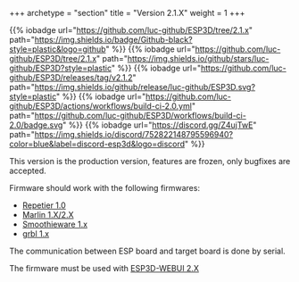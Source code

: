 +++
archetype = "section"
title = "Version 2.1.X"
weight = 1
+++

{{% iobadge url="https://github.com/luc-github/ESP3D/tree/2.1.x" path="https://img.shields.io/badge/Github-black?style=plastic&logo=github" %}}
{{% iobadge url="https://github.com/luc-github/ESP3D/tree/2.1.x" path="https://img.shields.io/github/stars/luc-github/ESP3D?style=plastic" %}}
{{% iobadge url="https://github.com/luc-github/ESP3D/releases/tag/v2.1.2" path="https://img.shields.io/github/release/luc-github/ESP3D.svg?style=plastic" %}}
{{% iobadge url="https://github.com/luc-github/ESP3D/actions/workflows/build-ci-2.0.yml" path="https://github.com/luc-github/ESP3D/workflows/build-ci-2.0/badge.svg" %}}
{{% iobadge url="https://discord.gg/Z4ujTwE" path="https://img.shields.io/discord/752822148795596940?color=blue&label=discord-esp3d&logo=discord" %}}

This version is the production version, features are frozen, only bugfixes are accepted.

Firmware should work with the following firmwares: 
   * [Repetier 1.0](https://www.repetier.com/documentation/repetier-firmware/)
   * [Marlin 1.X/2.X](https://marlinfw.org/)
   * [Smoothieware 1.x](https://smoothieware.org/)
   * [grbl 1.x](https://github.com/gnea/grbl) 

The communication between ESP board and target board is done by serial. 

The firmware must be used with [ESP3D-WEBUI 2.X](/esp3d-webui/v2.x/)
